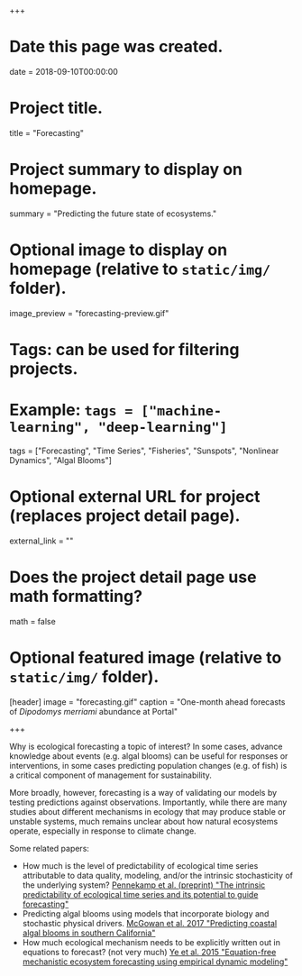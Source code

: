 +++
# Date this page was created.
date = 2018-09-10T00:00:00

# Project title.
title = "Forecasting"

# Project summary to display on homepage.
summary = "Predicting the future state of ecosystems."

# Optional image to display on homepage (relative to `static/img/` folder).
image_preview = "forecasting-preview.gif"

# Tags: can be used for filtering projects.
# Example: `tags = ["machine-learning", "deep-learning"]`
tags = ["Forecasting", "Time Series", "Fisheries", "Sunspots", "Nonlinear Dynamics", "Algal Blooms"]

# Optional external URL for project (replaces project detail page).
external_link = ""

# Does the project detail page use math formatting?
math = false

# Optional featured image (relative to `static/img/` folder).
[header]
image = "forecasting.gif"
caption = "One-month ahead forecasts of *Dipodomys merriami* abundance at Portal"

+++

Why is ecological forecasting a topic of interest? In some cases, advance knowledge about events (e.g. algal blooms) can be useful for responses or interventions, in some cases predicting population changes (e.g. of fish) is a critical component of management for sustainability.

More broadly, however, forecasting is a way of validating our models by testing predictions against observations. Importantly, while there are many studies about different mechanisms in ecology that may produce stable or unstable systems, much remains unclear about how natural ecosystems operate, especially in response to climate change.

Some related papers:

* How much is the level of predictability of ecological time series attributable to data quality, modeling, and/or the intrinsic stochasticity of the underlying system? [Pennekamp et al. (preprint) "The intrinsic predictability of ecological time series and its potential to guide forecasting"](/publication/2018_intrinsic-predictability/)
* Predicting algal blooms using models that incorporate biology and stochastic physical drivers. [McGowan et al. 2017 "Predicting coastal algal blooms in southern California"](/publication/2017_predicting-algal-blooms/)
* How much ecological mechanism needs to be explicitly written out in equations to forecast? (not very much) [Ye et al. 2015 "Equation-free mechanistic ecosystem forecasting using empirical dynamic modeling"](/publication/2015_equation-free-modeling/)
